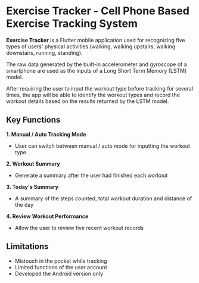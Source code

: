 # Exercise Tracker - Cell Phone Based Exercise Tracking System

**Exercise Tracker** is a Flutter mobile application used for recognizing five types of users' physical activities (walking, walking upstairs, walking downstairs, running, standing). 

The raw data generated by the built-in accelerometer and gyroscope of a smartphone are used as the inputs of a Long Short Term Memory (LSTM) model. 

After requiring the user to input the workout type before tracking for several times, the app will be able to identify the workout types and record the workout details based on the results returned by the LSTM model.

## Key Functions

**1.	Manual / Auto Tracking Mode**
- User can switch between manual / auto mode for inputting the workout type

**2.	Workout Summary**
- Generate a summary after the user had finished each workout

**3.	Today's Summary**
- A summary of the steps counted, total workout duration and distance of the day

**4.	Review Workout Performance**
- Allow the user to review five recent workout records

## Limitations
 - Mistouch in the pocket while tracking
 - Limited functions of the user account
 - Developed the Android version only
